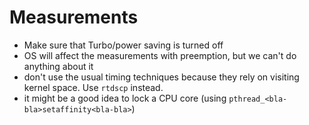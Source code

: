 # Measurements
- Make sure that Turbo/power saving is turned off
- OS will affect the measurements with preemption, but we can't do anything
  about it
- don't use the usual timing techniques because they rely on visiting kernel
  space. Use `rtdscp` instead.
- it might be a good idea to lock a CPU core (using `pthread_<bla-bla>setaffinity<bla-bla>`)
